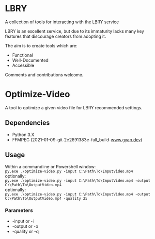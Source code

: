 # LBRY

A collection of tools for interacting with the LBRY service

LBRY is an excellent service, but due to its immaturity lacks many key features that discourage creators from adopting it.

The aim is to create tools which are:

* Functional
* Well-Documented
* Accessible

Comments and contributions welcome.

# Optimize-Video

A tool to optimize a given video file for LBRY recommended settings.

## Dependencies

* Python 3.X
* FFMPEG (2021-01-09-git-2e2891383e-full_build-www.gyan.dev)

## Usage

Within a commandline or Powershell window:  
```py.exe .\optimize-video.py -input C:\Path\To\InputVideo.mp4```  
optionally:  
```py.exe .\optimize-video.py -input C:\Path\To\InputVideo.mp4 -output C:\Path\To\OutputVideo.mp4```  
optionally:  
```py.exe .\optimize-video.py -input C:\Path\To\InputVideo.mp4 -output C:\Path\To\OutputVideo.mp4 -quality 25```  

### Parameters

* -input or -i
* -output or -o
* -quality or -q
